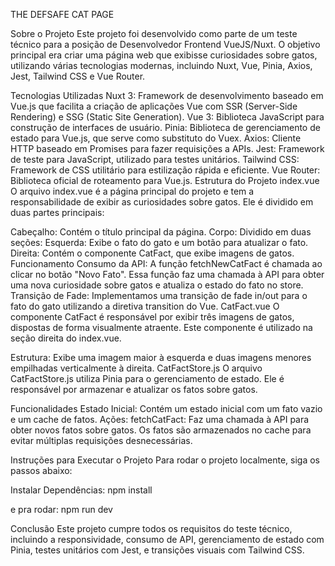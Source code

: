 THE DEFSAFE CAT PAGE

Sobre o Projeto
Este projeto foi desenvolvido como parte de um teste técnico para a posição de Desenvolvedor Frontend VueJS/Nuxt. O objetivo principal era criar uma página web que exibisse curiosidades sobre gatos, utilizando várias tecnologias modernas, incluindo Nuxt, Vue, Pinia, Axios, Jest, Tailwind CSS e Vue Router.

Tecnologias Utilizadas
Nuxt 3: Framework de desenvolvimento baseado em Vue.js que facilita a criação de aplicações Vue com SSR (Server-Side Rendering) e SSG (Static Site Generation).
Vue 3: Biblioteca JavaScript para construção de interfaces de usuário.
Pinia: Biblioteca de gerenciamento de estado para Vue.js, que serve como substituto do Vuex.
Axios: Cliente HTTP baseado em Promises para fazer requisições a APIs.
Jest: Framework de teste para JavaScript, utilizado para testes unitários.
Tailwind CSS: Framework de CSS utilitário para estilização rápida e eficiente.
Vue Router: Biblioteca oficial de roteamento para Vue.js.
Estrutura do Projeto
index.vue
O arquivo index.vue é a página principal do projeto e tem a responsabilidade de exibir as curiosidades sobre gatos. Ele é dividido em duas partes principais:

Cabeçalho: Contém o título principal da página.
Corpo: Dividido em duas seções:
Esquerda: Exibe o fato do gato e um botão para atualizar o fato.
Direita: Contém o componente CatFact, que exibe imagens de gatos.
Funcionamento
Consumo da API: A função fetchNewCatFact é chamada ao clicar no botão "Novo Fato". Essa função faz uma chamada à API para obter uma nova curiosidade sobre gatos e atualiza o estado do fato no store.
Transição de Fade: Implementamos uma transição de fade in/out para o fato do gato utilizando a diretiva transition do Vue.
CatFact.vue
O componente CatFact é responsável por exibir três imagens de gatos, dispostas de forma visualmente atraente. Este componente é utilizado na seção direita do index.vue.

Estrutura: Exibe uma imagem maior à esquerda e duas imagens menores empilhadas verticalmente à direita.
CatFactStore.js
O arquivo CatFactStore.js utiliza Pinia para o gerenciamento de estado. Ele é responsável por armazenar e atualizar os fatos sobre gatos.

Funcionalidades
Estado Inicial: Contém um estado inicial com um fato vazio e um cache de fatos.
Ações:
fetchCatFact: Faz uma chamada à API para obter novos fatos sobre gatos. Os fatos são armazenados no cache para evitar múltiplas requisições desnecessárias.

Instruções para Executar o Projeto
Para rodar o projeto localmente, siga os passos abaixo:

Instalar Dependências:
npm install

e pra rodar: 
npm run dev

Conclusão
Este projeto cumpre todos os requisitos do teste técnico, incluindo a responsividade, consumo de API, gerenciamento de estado com Pinia, testes unitários com Jest, e transições visuais com Tailwind CSS.